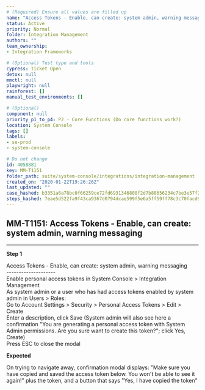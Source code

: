 ```yaml
---
# (Required) Ensure all values are filled up
name: "Access Tokens - Enable, can create: system admin, warning messaging"
status: Active
priority: Normal
folder: Integration Management
authors: ""
team_ownership: 
- Integration Frameworks

# (Optional) Test type and tools
cypress: Ticket Open
detox: null
mmctl: null
playwright: null
rainforest: []
manual_test_environments: []

# (Optional)
component: null
priority_p1_to_p4: P2 - Core Functions (Do core functions work?)
location: System Console
tags: []
labels: 
- se-prod
- system-console

# Do not change
id: 4058881
key: MM-T1151
folder_path: suite/system-console/integrations/integration-management
created_on: "2020-01-22T19:26:26Z"
last_updated: ""
case_hashed: b3351a6a78bc0f66259ce72fd6931346808f2d7b88656234c7be3e57f29803981f4c8769f21851cb6be65e9864918bac
steps_hashed: 7eae5d522fa9f43ca9367d0794dcae599f5e6a5ff59ff78c3c70facd97287b6f3cc7e94afbf3343f38512799176f046c
---
```


## MM-T1151: Access Tokens - Enable, can create: system admin, warning messaging

---

**Step 1**

Access Tokens - Enable, can create: system admin, warning messaging\
\--------------------\
Enable personal access tokens in System Console > Integration Management\
As system admin or a user who has had access tokens enabled by system admin in Users > Roles:\
Go to Account Settings > Security > Personal Access Tokens > Edit > Create\
Enter a description, click Save (System admin will also see here a confirmation "You are generating a personal access token with System Admin permissions. Are you sure want to create this token?"; click Yes, Create)\
Press ESC to close the modal

**Expected**

On trying to navigate away, confirmation modal displays: "Make sure you have copied and saved the access token below. You won't be able to see it again!" plus the token, and a button that says "Yes, I have copied the token"
